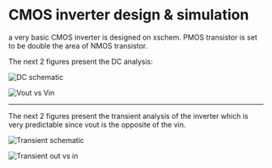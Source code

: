 # CMOS inverter design & simulation 


a very basic CMOS inverter is designed on xschem. PMOS transistor is set to be double the area of NMOS transistor.

The next 2 figures present the DC analysis:


![DC schematic](https://drive.google.com/file/d/1p2cVfi1X9cZBx8RqSRZPlvwB8QUOcK3L/view?usp=sharing)



![Vout vs Vin](file:///home/monem/Pictures/Screenshots/inverter%20analysis/dc%20result.png)

------


The next 2 figures present the transient analysis of the inverter which is very predictable since vout is the opposite of the vin.


![Transient schematic](file:///home/monem/Pictures/Screenshots/inverter%20analysis/trans%20schem.png)



![Transient out vs in](file:///home/monem/Pictures/Screenshots/inverter%20analysis/trans%20plot.png)


  